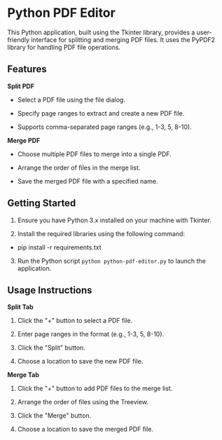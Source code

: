 # Python PDF Editor



This Python application, built using the Tkinter library, provides a user-friendly interface for splitting and merging PDF files. It uses the PyPDF2 library for handling PDF file operations.



## Features



**Split PDF**

- Select a PDF file using the file dialog.

- Specify page ranges to extract and create a new PDF file.

- Supports comma-separated page ranges (e.g., 1-3, 5, 8-10).



**Merge PDF**

- Choose multiple PDF files to merge into a single PDF.

- Arrange the order of files in the merge list.

- Save the merged PDF file with a specified name.



## Getting Started



1. Ensure you have Python 3.x installed on your machine with Tkinter.

2. Install the required libraries using the following command:



- pip install -r requirements.txt



3. Run the Python script `python python-pdf-editor.py` to launch the application.



## Usage Instructions



**Split Tab**



1. Click the "+" button to select a PDF file.

2. Enter page ranges in the format (e.g., 1-3, 5, 8-10).

3. Click the "Split" button.

4. Choose a location to save the new PDF file.




**Merge Tab**



1. Click the "+" button to add PDF files to the merge list.

2. Arrange the order of files using the Treeview.

3. Click the "Merge" button.

4. Choose a location to save the merged PDF file.